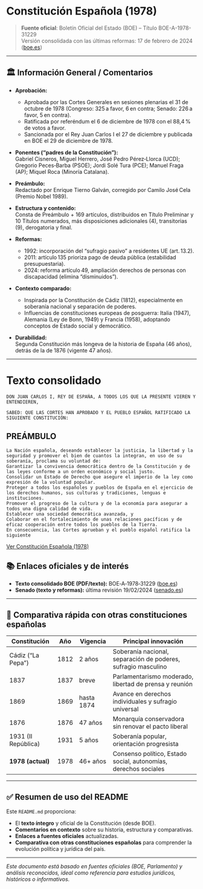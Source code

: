 
# Constitución Española (1978)

> **Fuente oficial**: Boletín Oficial del Estado (BOE) – Título BOE-A-1978-31229  
> Versión consolidada con las últimas reformas: 17 de febrero de 2024 ([boe.es](https://www.boe.es/buscar/act.php?id=BOE-A-1978-31229))

---

## 🏛️ Información General / Comentarios

- **Aprobación:**  
  - Aprobada por las Cortes Generales en sesiones plenarias el 31 de octubre de 1978 (Congreso: 325 a favor, 6 en contra; Senado: 226 a favor, 5 en contra).  
  - Ratificada por referéndum el 6 de diciembre de 1978 con el 88,4 % de votos a favor.  
  - Sancionada por el Rey Juan Carlos I el 27 de diciembre y publicada en BOE el 29 de diciembre de 1978.

- **Ponentes (“padres de la Constitución”):**  
  Gabriel Cisneros, Miguel Herrero, José Pedro Pérez‑Llorca (UCD); Gregorio Peces‑Barba (PSOE); Jordi Solé Tura (PCE); Manuel Fraga (AP); Miquel Roca (Minoría Catalana).

- **Preámbulo:**  
  Redactado por Enrique Tierno Galván, corregido por Camilo José Cela (Premio Nobel 1989).

- **Estructura y contenido:**  
  Consta de Preámbulo + 169 artículos, distribuidos en Título Preliminar y 10 Títulos numerados, más disposiciones adicionales (4), transitorias (9), derogatoria y final.

- **Reformas:**  
  - 1992: incorporación del “sufragio pasivo” a residentes UE (art. 13.2).  
  - 2011: artículo 135 prioriza pago de deuda pública (estabilidad presupuestaria).  
  - 2024: reforma artículo 49, ampliación derechos de personas con discapacidad (elimina “disminuidos”).

- **Contexto comparado:**  
  - Inspirada por la Constitución de Cádiz (1812), especialmente en soberanía nacional y separación de poderes.  
  - Influencias de constituciones europeas de posguerra: Italia (1947), Alemania (Ley de Bonn, 1949) y Francia (1958), adoptando conceptos de Estado social y democrático.

- **Durabilidad:**  
  Segunda Constitución más longeva de la historia de España (46 años), detrás de la de 1876 (vigente 47 años).

---

# Texto consolidado
```text
DON JUAN CARLOS I, REY DE ESPAÑA, A TODOS LOS QUE LA PRESENTE VIEREN Y ENTENDIEREN,

SABED: QUE LAS CORTES HAN APROBADO Y EL PUEBLO ESPAÑOL RATIFICADO LA SIGUIENTE CONSTITUCIÓN:
```

## PREÁMBULO
```text
La Nación española, deseando establecer la justicia, la libertad y la seguridad y promover el bien de cuantos la integran, en uso de su soberanía, proclama su voluntad de:
Garantizar la convivencia democrática dentro de la Constitución y de las leyes conforme a un orden económico y social justo.
Consolidar un Estado de Derecho que asegure el imperio de la ley como expresión de la voluntad popular.
Proteger a todos los españoles y pueblos de España en el ejercicio de los derechos humanos, sus culturas y tradiciones, lenguas e instituciones.
Promover el progreso de la cultura y de la economía para asegurar a todos una digna calidad de vida.
Establecer una sociedad democrática avanzada, y
Colaborar en el fortalecimiento de unas relaciones pacíficas y de eficaz cooperación entre todos los pueblos de la Tierra.
En consecuencia, las Cortes aprueban y el pueblo español ratifica la siguiente
```

[Ver Constitución Española (1978)](texto_consolidado.md)


## 📚 Enlaces oficiales y de interés

- **Texto consolidado BOE (PDF/texto):** BOE‑A‑1978‑31229 ([boe.es](https://www.boe.es/buscar/act.php?id=BOE-A-1978-31229))  
- **Senado (texto y reformas):** última revisión 19/02/2024 ([senado.es](https://www.senado.es/web/conocersenado/normas/constitucion/index.html))  

---

## 🧭 Comparativa rápida con otras constituciones españolas

| Constitución           | Año  | Vigencia      | Principal innovación                                              |
|------------------------|------|---------------|-------------------------------------------------------------------|
| Cádiz (“La Pepa”)      | 1812 | 2 años        | Soberanía nacional, separación de poderes, sufragio masculino     |
| 1837                   | 1837 | breve         | Parlamentarismo moderado, libertad de prensa y reunión           |
| 1869                   | 1869 | hasta 1874    | Avance en derechos individuales y sufragio universal             |
| 1876                   | 1876 | 47 años       | Monarquía conservadora sin renovar el pacto liberal              |
| 1931 (II República)    | 1931 | 5 años        | Soberanía popular, orientación progresista                       |
| **1978 (actual)**      | 1978 | 46+ años      | Consenso político, Estado social, autonomías, derechos sociales  |

---

## ✅ Resumen de uso del README

Este `README.md` proporciona:
- El **texto íntegro** y oficial de la Constitución (desde BOE).  
- **Comentarios en contexto** sobre su historia, estructura y comparativas.  
- **Enlaces a fuentes oficiales** actualizadas.  
- **Comparativa con otras constituciones españolas** para comprender la evolución política y jurídica del país.

---

*Este documento está basado en fuentes oficiales (BOE, Parlamento) y análisis reconocidos, ideal como referencia para estudios jurídicos, históricos o informativos.*
